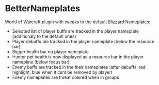 # BetterNameplates
World of Warcraft plugin with tweaks to the default Blizzard Nameplates:
- Selected list of player buffs are tracked in the player nameplate (additionaly to the default ones)
- Player debuffs are tracked in the player nameplate (below the resource bar)
- Bigger health bar on player nameplate
- Hunter pet health is now displayed as a resource bar in the player nameplate (below focus bar)
- Enemy buffs are tracked in the their nameplates (after debuffs, red highlight, blue when it cant be removed by player)
- Enemy nameplates are threat colored when in groups